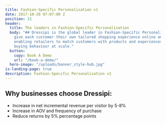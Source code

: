 ```yaml
---
title: Fashion-Specific Personalisation v1
date: 2017-10-26 07:07:00 Z
position: 21
header:
  title: The leaders in Fashion-Specific Personalisation
  body: "## Dressipi is the global leader in Fashion-Specific Personalisation. We
    give each customer their own tailored shopping experience online and instore,
    enabling retailers to match customers with products and experiences to influence
    buying behaviour at scale."
  button:
    copy: Book A Demo
    url: "/book-a-demo/"
  hero-image: "/uploads/banner_style-hub.jpg"
is-landing-page: true
description: Fashion-Specific Personalisation v1
---
```


## Why businesses choose Dressipi:

* Increase in net incremental revenue per visitor by 5-8%
* Increase in AOV and frequency of purchase
* Reduce returns by 5% percentage points